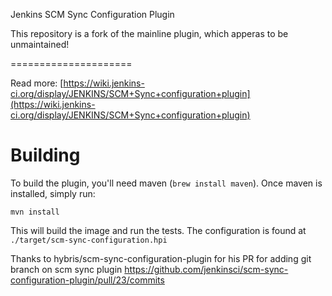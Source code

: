 Jenkins SCM Sync Configuration Plugin

This repository is a fork of the mainline plugin, which apperas to be unmaintained!

=====================

Read more: [https://wiki.jenkins-ci.org/display/JENKINS/SCM+Sync+configuration+plugin](https://wiki.jenkins-ci.org/display/JENKINS/SCM+Sync+configuration+plugin)

# Building

To build the plugin, you'll need maven (`brew install maven`). Once maven is installed, simply run:

```
mvn install
```

This will build the image and run the tests. The configuration is found at `./target/scm-sync-configuration.hpi`

Thanks to hybris/scm-sync-configuration-plugin for his PR for adding git branch on scm sync plugin 
https://github.com/jenkinsci/scm-sync-configuration-plugin/pull/23/commits
